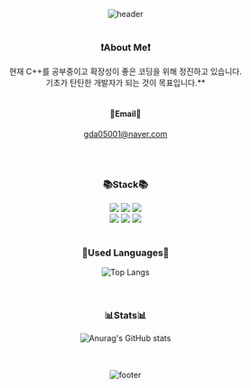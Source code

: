<div align="center">

![header](https://capsule-render.vercel.app/api?type=waving&&fontSize=40&text=Hello%20World&color=gradient&height=150&animation=fadeIn&section=header&fontColor=323232&fontAlign=80&fontAlignY=70)
<br/><br/>
### ❗About Me❗<br/>
현재 C++를 공부중이고
확장성이 좋은 코딩을 위해 정진하고 있습니다.<br/>
기초가 탄탄한 개발자가 되는 것이 목표입니다.** 
  <br/><br/>
#### 📧Email📧<br/>
gda05001@naver.com

<br/><br/>
### 📚Stack📚
<img src="https://img.shields.io/badge/Kotlin-7F52FF?style=flat-square&logo=Kotlin&logoColor=white">
<img src="https://img.shields.io/badge/C++-00599C?style=flat-square&logo=c%2B%2B&logoColor=white">
<img src="https://img.shields.io/badge/C%23-00599C?style=flat-square&logo=Csharp&logoColor=white">
<br/>
<img src="https://img.shields.io/badge/Unity-lightgrey?style=flat-square&logo=Unity&logoColor=white">
<img src="https://img.shields.io/badge/AndroidStudio-3DDC84?style=flat-square&logo=Android&logoColor=white">
<img src="https://img.shields.io/badge/Arduino-00979D?style=flat-square&logo=Arduino&logoColor=white">  
<br/><br/>
  
### 📄Used Languages📄
![Top Langs](https://github-readme-stats.vercel.app/api/top-langs/?username=Dope-B&layout=compact&theme=dark)  
<br/><br/>
### 📊Stats📊 
![Anurag's GitHub stats](https://github-readme-stats.vercel.app/api?username=Dope-B&show_icons=true&theme=radical)  
<br/><br/>
  
![footer](https://capsule-render.vercel.app/api?type=waving&color=auto&height=100&section=footer)
</div>


<!--
**Dope-B/Dope-B** is a ✨ _special_ ✨ repository because its `README.md` (this file) appears on your GitHub profile.
Here are some ideas to get you started:

- 🔭 I’m currently working on ...
- 🌱 I’m currently learning ...
- 👯 I’m looking to collaborate on ...
- 🤔 I’m looking for help with ...
- 💬 Ask me about ...
- 📫 How to reach me: ...
- 😄 Pronouns: ...
- ⚡ Fun fact: ...
-->
